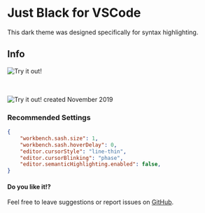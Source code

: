 # Just Black for VSCode
This dark theme was designed specifically for syntax highlighting.

## Info

![Try it out!](https://raw.githubusercontent.com/nurmohammed840/extension.vsix/Just-Black/img/one.png)</br></br></br>

![Try it out!](https://raw.githubusercontent.com/nurmohammed840/extension.vsix/Just-Black/img/two.png)
created November 2019

### Recommended Settings

```json
{
    "workbench.sash.size": 1,
    "workbench.sash.hoverDelay": 0,
    "editor.cursorStyle": "line-thin",
    "editor.cursorBlinking": "phase",
    "editor.semanticHighlighting.enabled": false,
}
```
#### Do you like it!?
Feel free to leave suggestions or report issues on <a href="https://github.com/nurmohammed840/VSC.ext">GitHub</a>.
